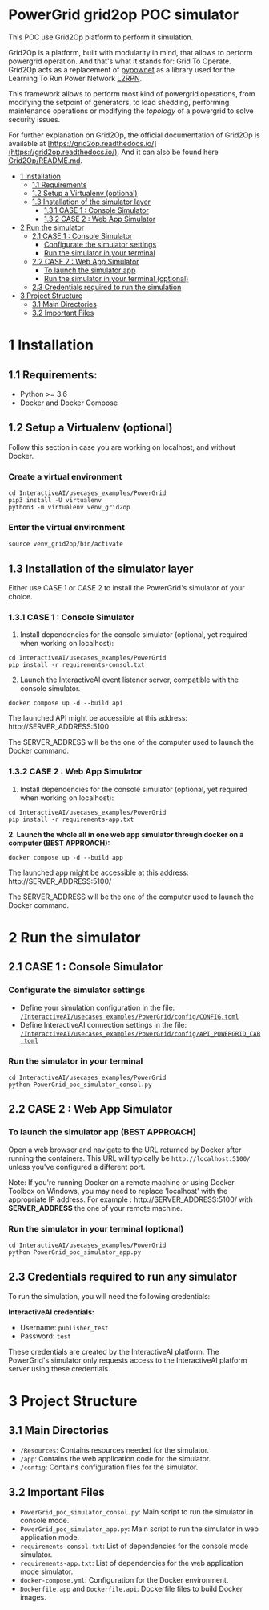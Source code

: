 # PowerGrid grid2op POC simulator

This POC use Grid2Op platform to perform it simulation.

Grid2Op is a platform, built with modularity in mind, that allows to perform powergrid operation.
And that's what it stands for: Grid To Operate.
Grid2Op acts as a replacement of [pypownet](https://github.com/MarvinLer/pypownet) 
as a library used for the Learning To Run Power Network [L2RPN](https://l2rpn.chalearn.org/). 

This framework allows to perform most kind of powergrid operations, from modifying the setpoint of generators,
to load shedding, performing maintenance operations or modifying the *topology* of a powergrid
to solve security issues.

For further explanation on Grid2Op, the official documentation of Grid2Op is available at [https://grid2op.readthedocs.io/](https://grid2op.readthedocs.io/).
And it can also be found here [Grid2Op/README.md](Grid2Op/README.md).

*   [1 Installation](#1-installation)
    *   [1.1 Requirements](#11-requirements)
    *   [1.2 Setup a Virtualenv (optional)](#12-setup-a-virtualenv-optional)
    *   [1.3 Installation of the simulator layer](#13-installation-of-the-simulator-layer)
        *   [1.3.1 CASE 1 : Console Simulator](#131-case-1--console-simulator)
        *   [1.3.2 CASE 2 : Web App Simulator](#132-case-2--web-app-simulator)
*   [2 Run the simulator](#2-run-the-simulator)
    *   [2.1 CASE 1 : Console Simulator](#21-case-1--console-simulator)
        *   [Configurate the simulator settings](#configurate-the-simulator-settings)
        *   [Run the simulator in your terminal](#run-the-simulator-in-your-terminal)
    *   [2.2 CASE 2 : Web App Simulator](#22-case-2--web-app-simulator)
        *   [To launch the simulator app](#to-launch-the-simulator-app)
        *   [Run the simulator in your terminal (optional)](#run-the-simulator-in-your-terminal-optional)
    *   [2.3 Credentials required to run the simulation](#23-credentials-required-to-run-the-simulation)
*   [3 Project Structure](#3-project-structure)
    *   [3.1 Main Directories](#31-main-directories)
    *   [3.2 Important Files](#32-important-files)


# 1 Installation
## 1.1 Requirements:
* Python >= 3.6
* Docker and Docker Compose

## 1.2 Setup a Virtualenv (optional)
Follow this section in case you are working on localhost, and without Docker.

### Create a virtual environment 
```commandline
cd InteractiveAI/usecases_examples/PowerGrid
pip3 install -U virtualenv
python3 -m virtualenv venv_grid2op
```

### Enter the virtual environment
```commandline
source venv_grid2op/bin/activate
```

## 1.3 Installation of the simulator layer
Either use CASE 1 or CASE 2 to install the PowerGrid's simulator of your choice.


### 1.3.1 CASE 1 : Console Simulator

1. Install dependencies for the console simulator (optional, yet required when working on localhost):

```commandline
cd InteractiveAI/usecases_examples/PowerGrid
pip install -r requirements-consol.txt
```

2. Launch the InteractiveAI event listener server, compatible with the console simulator.

```commandline
docker compose up -d --build api
```

The launched API might be accessible at this address: 
http://SERVER_ADDRESS:5100

The SERVER_ADDRESS will be the one of the computer used to launch the Docker command.

### 1.3.2 CASE 2 : Web App Simulator

1. Install dependencies for the console simulator (optional, yet required when working on localhost):

```commandline
cd InteractiveAI/usecases_examples/PowerGrid
pip install -r requirements-app.txt
```

**2. Launch the whole all in one web app simulator through docker on a computer (BEST APPROACH):** 

```commandline
docker compose up -d --build app
```

The launched app might be accessible at this address: 
http://SERVER_ADDRESS:5100/

The SERVER_ADDRESS will be the one of the computer used to launch the Docker command.

# 2 Run the simulator

## 2.1 CASE 1 : Console Simulator

### Configurate the simulator settings
* Define your simulation configuration in the file: [`/InteractiveAI/usecases_examples/PowerGrid/config/CONFIG.toml`](/usecases_examples/PowerGrid/config/CONFIG.toml)
* Define InteractiveAI connection settings in the file: [`/InteractiveAI/usecases_examples/PowerGrid/config/API_POWERGRID_CAB.toml`](/usecases_examples/PowerGrid/config/API_POWERGRID_CAB.toml)

### Run the simulator in your terminal
```commandline
cd InteractiveAI/usecases_examples/PowerGrid
python PowerGrid_poc_simulator_consol.py
```

## 2.2 CASE 2 : Web App Simulator

### To launch the simulator app (BEST APPROACH)
Open a web browser and navigate to the URL returned by Docker after running the containers. 
This URL will typically be `http://localhost:5100/` unless you've configured a different port.

Note: If you're running Docker on a remote machine or using Docker Toolbox on Windows, 
you may need to replace 'localhost' with the appropriate IP address.
For example : http://SERVER_ADDRESS:5100/  with **SERVER_ADDRESS** the one of your remote machine.

### Run the simulator in your terminal (optional)
```commandline
cd InteractiveAI/usecases_examples/PowerGrid
python PowerGrid_poc_simulator_app.py
```

## 2.3 Credentials required to run any simulator

To run the simulation, you will need the following credentials:

**InteractiveAI credentials:**
   - Username: `publisher_test`
   - Password: `test`

These credentials are created by the InteractiveAI platform. The PowerGrid's simulator only requests access to the InteractiveAI platform server using these credentials.


# 3 Project Structure

## 3.1 Main Directories

- `/Resources`: Contains resources needed for the simulator.
- `/app`: Contains the web application code for the simulator.
- `/config`: Contains configuration files for the simulator.

## 3.2 Important Files

- `PowerGrid_poc_simulator_consol.py`: Main script to run the simulator in console mode.
- `PowerGrid_poc_simulator_app.py`: Main script to run the simulator in web application mode.
- `requirements-consol.txt`: List of dependencies for the console mode simulator.
- `requirements-app.txt`: List of dependencies for the web application mode simulator.
- `docker-compose.yml`: Configuration for the Docker environment.
- `Dockerfile.app` and `Dockerfile.api`: Dockerfile files to build Docker images.